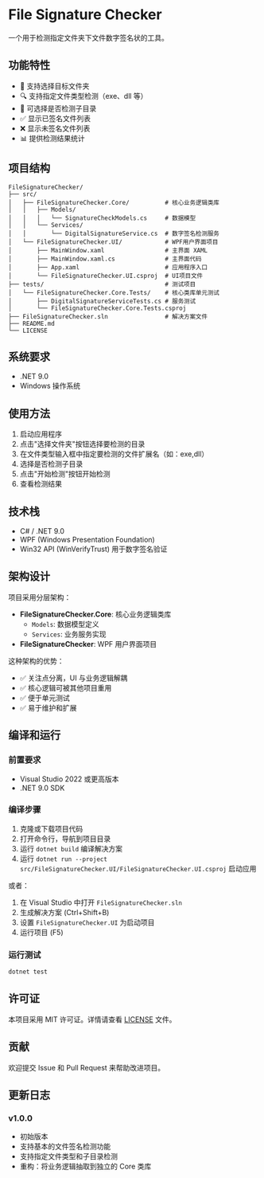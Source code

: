 # File Signature Checker

一个用于检测指定文件夹下文件数字签名状的工具。

## 功能特性

- 📁 支持选择目标文件夹
- 🔍 支持指定文件类型检测（exe、dll 等）
- 📂 可选择是否检测子目录
- ✅ 显示已签名文件列表
- ❌ 显示未签名文件列表
- 📊 提供检测结果统计

## 项目结构

```
FileSignatureChecker/
├── src/
│   ├── FileSignatureChecker.Core/          # 核心业务逻辑类库
│   │   ├── Models/
│   │   │   └── SignatureCheckModels.cs     # 数据模型
│   │   └── Services/
│   │       └── DigitalSignatureService.cs  # 数字签名检测服务
│   └── FileSignatureChecker.UI/            # WPF用户界面项目
│       ├── MainWindow.xaml                 # 主界面 XAML
│       ├── MainWindow.xaml.cs              # 主界面代码
│       ├── App.xaml                        # 应用程序入口
│       └── FileSignatureChecker.UI.csproj  # UI项目文件
├── tests/                                  # 测试项目
│   └── FileSignatureChecker.Core.Tests/    # 核心类库单元测试
│       ├── DigitalSignatureServiceTests.cs # 服务测试
│       └── FileSignatureChecker.Core.Tests.csproj
├── FileSignatureChecker.sln                # 解决方案文件
├── README.md
└── LICENSE
```

## 系统要求

- .NET 9.0
- Windows 操作系统

## 使用方法

1. 启动应用程序
2. 点击"选择文件夹"按钮选择要检测的目录
3. 在文件类型输入框中指定要检测的文件扩展名（如：exe,dll）
4. 选择是否检测子目录
5. 点击"开始检测"按钮开始检测
6. 查看检测结果

## 技术栈

- C# / .NET 9.0
- WPF (Windows Presentation Foundation)
- Win32 API (WinVerifyTrust) 用于数字签名验证

## 架构设计

项目采用分层架构：

- **FileSignatureChecker.Core**: 核心业务逻辑类库
  - `Models`: 数据模型定义
  - `Services`: 业务服务实现
- **FileSignatureChecker**: WPF 用户界面项目

这种架构的优势：
- ✅ 关注点分离，UI 与业务逻辑解耦
- ✅ 核心逻辑可被其他项目重用
- ✅ 便于单元测试
- ✅ 易于维护和扩展

## 编译和运行

### 前置要求
- Visual Studio 2022 或更高版本
- .NET 9.0 SDK

### 编译步骤

1. 克隆或下载项目代码
2. 打开命令行，导航到项目目录
3. 运行 `dotnet build` 编译解决方案
4. 运行 `dotnet run --project src/FileSignatureChecker.UI/FileSignatureChecker.UI.csproj` 启动应用

或者：

1. 在 Visual Studio 中打开 `FileSignatureChecker.sln`
2. 生成解决方案 (Ctrl+Shift+B)
3. 设置 `FileSignatureChecker.UI` 为启动项目
4. 运行项目 (F5)

### 运行测试

```bash
dotnet test
```

## 许可证

本项目采用 MIT 许可证。详情请查看 [LICENSE](LICENSE) 文件。

## 贡献

欢迎提交 Issue 和 Pull Request 来帮助改进项目。

## 更新日志

### v1.0.0
- 初始版本
- 支持基本的文件签名检测功能
- 支持指定文件类型和子目录检测
- 重构：将业务逻辑抽取到独立的 Core 类库
